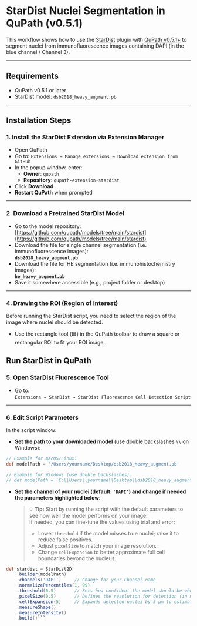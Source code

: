 # StarDist Nuclei Segmentation in QuPath (v0.5.1)

This workflow shows how to use the [StarDist](https://github.com/stardist/stardist) plugin with [QuPath v0.5.1+](https://qupath.github.io/) to segment nuclei from immunofluorescence images containing DAPI (in the blue channel / Channel 3).

---

## Requirements

- QuPath v0.5.1 or later
- StarDist model: `dsb2018_heavy_augment.pb`

---

## Installation Steps

### 1. Install the StarDist Extension via Extension Manager

- Open QuPath
- Go to:
  `Extensions → Manage extensions → Download extension from GitHub`
- In the popup window, enter:
  - **Owner**: `qupath`
  - **Repository**: `qupath-extension-stardist`
- Click **Download**
- **Restart QuPath** when prompted

---

### 2. Download a Pretrained StarDist Model

- Go to the model repository:  
  [https://github.com/qupath/models/tree/main/stardist](https://github.com/qupath/models/tree/main/stardist)
- Download the file for single channel segmentation (i.e. immunofluorescence images):  
  **`dsb2018_heavy_augment.pb`**
- Download the file for HE segmentation (i.e. immunohistochemistry images):  
  **`he_heavy_augment.pb`**
- Save it somewhere accessible (e.g., project folder or desktop)

---

### 4. Drawing the ROI (Region of Interest)

Before running the StarDist script, you need to select the region of the image where nuclei should be detected.

- Use the rectangle tool (🟦) in the QuPath toolbar to draw a square or rectangular ROI to fit your ROI image.

## Run StarDist in QuPath

### 5. Open StarDist Fluorescence Tool

- Go to:  
  `Extensions → StarDist → StarDist Fluorescence Cell Detection Script`

---

### 6. Edit Script Parameters

In the script window:

- **Set the path to your downloaded model** (use double backslashes `\\` on Windows):

```groovy
// Example for macOS/Linux:
def modelPath = '/Users/yourname/Desktop/dsb2018_heavy_augment.pb'

// Example for Windows (use double backslashes):
// def modelPath = 'C:\\Users\\yourname\\Desktop\\dsb2018_heavy_augment.pb'
```

- **Set the channel of your nuclei (default: `'DAPI'`) and change if needed the parameters highlighted below**:

  > 💡 **Tip:** Start by running the script with the default parameters to see how well the model performs on your image.  
  > If needed, you can fine-tune the values using trial and error:
  > - Lower `threshold` if the model misses true nuclei; raise it to reduce false positives.  
  > - Adjust `pixelSize` to match your image resolution.  
  > - Change `cellExpansion` to better approximate full cell boundaries beyond the nucleus.

```groovy
def stardist = StarDist2D
    .builder(modelPath)
    .channels('DAPI')     // Change for your Channel name
    .normalizePercentiles(1, 99) 
    .threshold(0.5)       // Sets how confident the model should be when calling a nucleus (0.5 = balanced)
    .pixelSize(0.5)       // Defines the resolution for detection (in microns per pixel)
    .cellExpansion(5)     // Expands detected nuclei by 5 µm to estimate full cell size  
    .measureShape()              
    .measureIntensity()          
    .build()```
